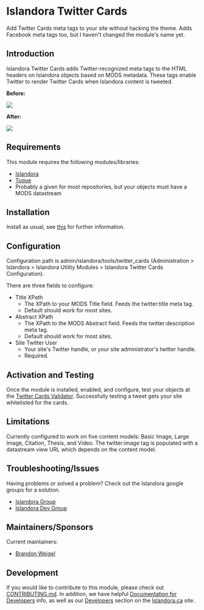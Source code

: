 # Islandora Twitter Cards

Add Twitter Cards meta tags to your site without hacking the theme.
Adds Facebook meta tags too, but I haven't changed the module's name yet.

## Introduction

Islandora Twitter Cards adds Twitter-recognized meta tags to the HTML headers on Islandora objects based on MODS metadata. These tags enable Twitter to render Twitter Cards when Islandora content is tweeted.

**Before:**

![](https://s16.postimg.org/3mq40cwox/Screen_Shot_2016_08_31_at_9_23_35_AM.png)

**After:**

![](https://s16.postimg.org/6uuldeiyp/Screen_Shot_2016_08_31_at_9_24_14_AM.png)

## Requirements

This module requires the following modules/libraries:

* [Islandora](https://github.com/islandora/islandora)
* [Tuque](https://github.com/islandora/tuque)
* Probably a given for most repositories, but your objects must have a MODS datastream

## Installation

Install as usual, see [this](https://drupal.org/documentation/install/modules-themes/modules-7) for further information.

## Configuration

Configuration path is admin/islandora/tools/twitter_cards (Administration > Islandora > Islandora Utility Modules > Islandora Twitter Cards Configuration).

There are three fields to configure:

* Title XPath
   * The XPath to your MODS Title field. Feeds the twitter:title meta tag.
   * Default should work for most sites.
* Abstract XPath 
   * The XPath to the MODS Abstract field. Feeds the twitter:description meta tag.
   * Default should work for most sites.
* Site Twitter User
   * Your site's Twitter handle, or your site administrator's twitter handle.
   * Required.

## Activation and Testing

Once the module is installed, enabled, and configure, test your objects at the [Twitter Cards Validator](https://cards-dev.twitter.com/validator). Successfully testing a tweet gets your site whitelisted for the cards.

## Limitations

Currently configured to work on five content models: Basic Image, Large Image, Citation, Thesis, and Video.
The twitter:image tag is populated with a datastream view URL which depends on the content model. 

## Troubleshooting/Issues

Having problems or solved a problem? Check out the Islandora google groups for a solution.

* [Islandora Group](https://groups.google.com/forum/?hl=en&fromgroups#!forum/islandora)
* [Islandora Dev Group](https://groups.google.com/forum/?hl=en&fromgroups#!forum/islandora-dev)

## Maintainers/Sponsors

Current maintainers:

* [Brandon Weigel](https://github.com/bondjimbond)

## Development

If you would like to contribute to this module, please check out [CONTRIBUTING.md](CONTRIBUTING.md). In addition, we have helpful [Documentation for Developers](https://github.com/Islandora/islandora/wiki#wiki-documentation-for-developers) info, as well as our [Developers](http://islandora.ca/developers) section on the [Islandora.ca](http://islandora.ca) site.
   
   
